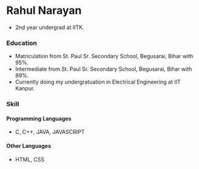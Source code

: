 # Rahul Narayan
- 2nd year undergrad at IITK.


### Education
- Matriculation from St. Paul Sr. Secondary School, Begusarai, Bihar with 95%.
- Intermediate from St. Paul Sr. Secondary School, Begusarai, Bihar with 89%.
- Currently doing my undergratuation in Electrical Engineering at IIT Kanpur.

### Skill
####  Programming Languages
- C, C++, JAVA, JAVASCRIPT
####  Other Languages
- HTML, CSS
